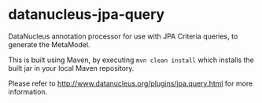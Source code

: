 datanucleus-jpa-query
=====================

DataNucleus annotation processor for use with JPA Criteria queries, to generate the MetaModel.

This is built using Maven, by executing `mvn clean install` which installs the built jar in your local Maven
repository.

Please refer to http://www.datanucleus.org/plugins/jpa.query.html  for more information.
